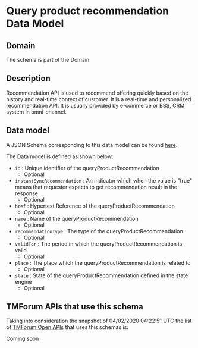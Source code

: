 # Query product recommendation Data Model

## Domain

The  schema is part of the  Domain

## Description

Recommendation API is used to recommend offering quickly based on the history and real-time context of customer. It is a real-time and personalized recommendation API. It is usually provided by e-commerce or BSS, CRM system in omni-channel.

## Data model

A JSON Schema corresponding to this data model can be found
[here](https://github.com/tmforum-rand/schemas/blob/candidates/Customer/QueryProductRecommendation.schema.json).

The Data model is defined as shown below:
- `id` : Unique identifier of the queryProductRecommendation
  - Optional
- `instantSyncRecommendation` : An indicator which when the value is &quot;true&quot; means that requester expects to get recommendation result in the response
  - Optional
- `href` : Hypertext Reference of the queryProductRecommendation
  - Optional
- `name` : Name of the queryProductRecommendation
  - Optional
- `recommendationType` : The type of the queryProductRecommendation
  - Optional
- `validFor` : The period in which the queryProductRecommendation is valid
  - Optional
- `place` : The place which the queryProductRecommendation is related to
  - Optional
- `state` : State of the queryProductRecommendation defined in the state engine
  - Optional




## TMForum APIs that use this schema

Taking into consideration the snapshot of 04/02/2020 04:22:51 UTC the list of [TMForum Open APIs](https://www.tmforum.org/open-apis/) that uses this schemas is:

Coming soon
